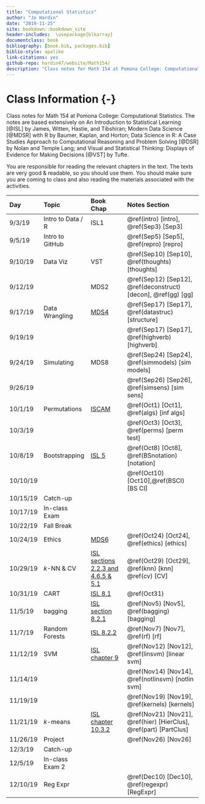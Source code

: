 ```yaml
--- 
title: "Computational Statistics"
author: "Jo Hardin"
date: "2019-11-25"
site: bookdown::bookdown_site
header-includes:  \usepackage{blkarray}
documentclass: book
bibliography: [book.bib, packages.bib]
biblio-style: apalike
link-citations: yes
github-repo: hardin47/website/Math154/
description: "Class notes for Math 154 at Pomona College: Computational Statistics.  The notes are based extensively on An Introduction to Statistical Learning by James, Witten, Hastie, and Tibshirani as well as Modern Data Science with R by Baumer, Kaplan, and Horton."
---
```



# Class Information {-}

Class notes for Math 154 at Pomona College: Computational Statistics.  The notes are based extensively on An Introduction to Statistical Learning [@ISL] by James, Witten, Hastie, and Tibshiran;  Modern Data Science [@MDSR] with R by Baumer, Kaplan, and Horton; Data Science in R: A Case Studies Approach to Computational Reasoning and Problem Solving [@DSR] by Nolan and Temple Lang; and Visual and Statistical Thinking: Displays of Evidence for Making Decisions [@VST] by Tufte.


You are responsible for reading the relevant chapters in the text.  The texts are very good & readable, so you should use them.   You should make sure you are coming to class and also reading the materials associated with the activities. 













| Day    	| Topic     	|  Book Chap   	|   Notes Section |
|:-------	|:------------|:---------	|:--------------------	|
| 9/3/19 	| Intro to Data / R | ISL1 | \@ref(intro) [intro],  \@ref(Sep3) [Sep3]|
| 9/5/19	| Intro to GitHub |  |  \@ref(Sep5) [Sep5], \@ref(repro)  [repro] |
| 9/10/19	| Data Viz| VST | \@ref(Sep10) [Sep10], \@ref(thoughts) [thoughts]  |
| 9/12/19  	|  | MDS2 |  \@ref(Sep12)   [Sep12], \@ref(deconstruct) [decon], \@ref(gg) [gg]|
| 9/17/19	| Data Wrangling | [MDS4](http://mdsr-book.github.io/) | \@ref(Sep17) [Sep17], \@ref(datastruc) [structure] |
| 9/19/19  	|  |  | \@ref(Sep17) [Sep17], \@ref(highverb)   [highverb] |
| 9/24/19	| Simulating |  MDS8 | \@ref(Sep24) [Sep24], \@ref(simmodels) [sim models] |
| 9/26/19  	|  |  | \@ref(Sep26) [Sep26], \@ref(simsens)   [sim sens] |
| 10/1/19	| Permutations |  [ISCAM](http://www.rossmanchance.com/iscam3/files.html) | \@ref(Oct1) [Oct1], \@ref(algs) [inf algs] |
| 10/3/19  	|  |  | \@ref(Oct3) [Oct3], \@ref(perms)   [perm test] |
| 10/8/19	| Bootstrapping |  [ISL 5](http://faculty.marshall.usc.edu/gareth-james/ISL/) | \@ref(Oct8) [Oct8], \@ref(BSnotation) [notation] |
| 10/10/19  	|  |  | \@ref(Oct10) [Oct10],\@ref(BSCI) [BS CI] |
| 10/15/19	| Catch-up |   |  |
| 10/17/19	| In-class Exam |   |  |
| 10/22/19	| Fall Break |   |  |
| 10/24/19	| Ethics | [MDS6](http://mdsr-book.github.io/) | \@ref(Oct24) [Oct24], \@ref(ethics) [ethics] |
| 10/29/19	| $k$-NN & CV | [ISL sections 2.2.3 and 4.6.5 & 5.1](http://faculty.marshall.usc.edu/gareth-james/ISL/)   | \@ref(Oct29) [Oct29], \@ref(knn) [knn]  \@ref(cv) [CV]|
| 10/31/19	| CART | [ISL 8.1](http://faculty.marshall.usc.edu/gareth-james/ISL/)  | \@ref(Oct31) | 
|11/5/19	| bagging| [ISL section 8.2.1](http://faculty.marshall.usc.edu/gareth-james/ISL/)   | \@ref(Nov5) [Nov5], \@ref(bagging) [bagging] |
| 11/7/19	| Random Forests | [ISL 8.2.2](http://faculty.marshall.usc.edu/gareth-james/ISL/)  | \@ref(Nov7) [Nov7], \@ref(rf) [rf] |
|11/12/19	| SVM | [ISL chapter 9](http://faculty.marshall.usc.edu/gareth-james/ISL/)   | \@ref(Nov12) [Nov12], \@ref(linsvm) [linear svm] |
| 11/14/19	|  |   | \@ref(Nov14) [Nov14], \@ref(notlinsvm) [notlin svm] |
|11/19/19	| |   | \@ref(Nov19) [Nov19], \@ref(kernels) [kernels] |
| 11/21/19	| $k$-means  | [ISL chapter 10.3.2](http://faculty.marshall.usc.edu/gareth-james/ISL/)  | \@ref(Nov21) [Nov21], \@ref(hier) [HierClus], \@ref(part) [PartClus]|
| 11/26/19  	| Project  |  | \@ref(Nov26) [Nov26] |
| 12/3/19	| Catch-up |   |  |
| 12/5/19	| In-class Exam 2|   |  |
| 12/10/19  	| Reg Expr |  | \@ref(Dec10) [Dec10], \@ref(regexpr) [RegExpr] |

